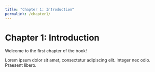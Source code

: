 ```yaml
---
title: "Chapter 1: Introduction"
permalink: /chapter1/
---
```


# Chapter 1: Introduction

Welcome to the first chapter of the book!

Lorem ipsum dolor sit amet, consectetur adipiscing elit. Integer nec odio. Praesent libero.
